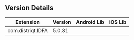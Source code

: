 ## Version Details

| Extension | Version | Android Lib | iOS Lib |
| --- | --- | --- | --- |
| com.distriqt.IDFA | 5.0.31 |  |  |
